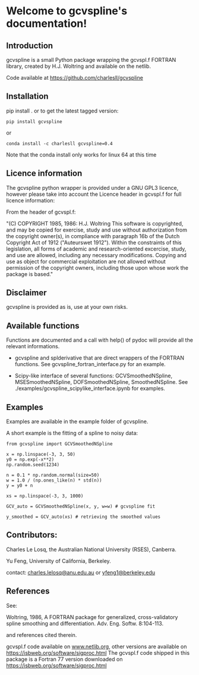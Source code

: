 # Welcome to gcvspline's documentation!

## Introduction

gcvspline is a small Python package wrapping the gcvspl.f FORTRAN library, created by H.J. Woltring and available on the netlib.

Code available at https://github.com/charlesll/gcvspline

## Installation

pip install . or to get the latest tagged version:

	pip install gcvspline

or

	conda install -c charlesll gcvspline=0.4

Note that the conda install only works for linux 64 at this time

## Licence information

The gcvspline python wrapper is provided under a GNU GPL3 licence, however please take into account the Licence header in gcvspl.f for full licence information:

From the header of gcvspl.f:

"(C) COPYRIGHT 1985, 1986: H.J. Woltring
This software is copyrighted, and may be  copied  for  exercise,
study  and  use  without authorization from the copyright owner(s), in
compliance with paragraph 16b of  the  Dutch  Copyright  Act  of  1912
("Auteurswet  1912").  Within the constraints of this legislation, all
forms of academic and research-oriented excercise, study, and use  are
allowed,  including  any  necessary modifications.  Copying and use as
object for commercial exploitation are not allowed without  permission
of  the  copyright owners, including those upon whose work the package
is based."

## Disclaimer

gcvspline is provided as is, use at your own risks.

## Available functions

Functions are documented and a call with help() of pydoc will provide all the relevant informations.

- gcvspline and splderivative that are direct wrappers of the FORTRAN functions. See gcvspline_fortran_interface.py for an example.

- Scipy-like interface of several functions: GCVSmoothedNSpline, MSESmoothedNSpline, DOFSmoothedNSpline, SmoothedNSpline. See ./examples/gcvspline_scipylike_interface.ipynb for examples.


## Examples

Examples are available in the example folder of gcvspline.

A short example is the fitting of a spline to noisy data:


	from gcvspline import GCVSmoothedNSpline

	x = np.linspace(-3, 3, 50)
	y0 = np.exp(-x**2)
	np.random.seed(1234)

	n = 0.1 * np.random.normal(size=50)
	w = 1.0 / (np.ones_like(n) * std(n))
	y = y0 + n

	xs = np.linspace(-3, 3, 1000)

	GCV_auto = GCVSmoothedNSpline(x, y, w=w) # gcvspline fit

	y_smoothed = GCV_auto(xs) # retrieving the smoothed values

## Contributors:

Charles Le Losq, the Australian National University (RSES), Canberra.

Yu Feng, University of California, Berkeley.

contact: charles.lelosq@anu.edu.au or yfeng1@berkeley.edu

## References

See:

Woltring, 1986, A FORTRAN package for generalized, cross-validatory spline smoothing and differentiation. Adv. Eng. Softw. 8:104-113. 

and references cited therein.

gcvspl.f code available on www.netlib.org, other versions are available on https://isbweb.org/software/sigproc.html
The gcvspl.f code shipped in this package is a Fortran 77 version downloaded on https://isbweb.org/software/sigproc.html


